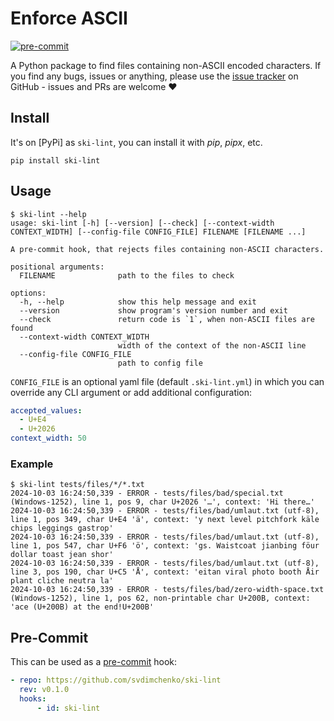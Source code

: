 # Enforce ASCII

<!-- markdownlint-disable MD013 -->

[![pre-commit](https://img.shields.io/badge/pre--commit-enabled-brightgreen?logo=pre-commit&logoColor=white)](https://github.com/pre-commit/pre-commit)

<!-- markdownlint-restore -->

A Python package to find files containing non-ASCII encoded characters.
If you find any bugs, issues or anything, please use the [issue tracker](https://github.com/svdimchenko/ski-lint/issues)
on GitHub - issues and PRs are welcome ❤️

## Install

It's on [PyPi] as `ski-lint`, you can install it with _pip_, _pipx_, etc.

```shell
pip install ski-lint
```

## Usage

```shell
$ ski-lint --help
usage: ski-lint [-h] [--version] [--check] [--context-width CONTEXT_WIDTH] [--config-file CONFIG_FILE] FILENAME [FILENAME ...]

A pre-commit hook, that rejects files containing non-ASCII characters.

positional arguments:
  FILENAME              path to the files to check

options:
  -h, --help            show this help message and exit
  --version             show program's version number and exit
  --check               return code is `1`, when non-ASCII files are found
  --context-width CONTEXT_WIDTH
                        width of the context of the non-ASCII line
  --config-file CONFIG_FILE
                        path to config file
```

`CONFIG_FILE` is an optional yaml file (default `.ski-lint.yml`) in which you can override any CLI argument or add additional configuration:

```yml
accepted_values:
  - U+E4
  - U+2026
context_width: 50
```

### Example

```shell
$ ski-lint tests/files/*/*.txt
2024-10-03 16:24:50,339 - ERROR - tests/files/bad/special.txt (Windows-1252), line 1, pos 9, char U+2026 '…', context: 'Hi there…'
2024-10-03 16:24:50,339 - ERROR - tests/files/bad/umlaut.txt (utf-8), line 1, pos 349, char U+E4 'ä', context: 'y next level pitchfork käle chips leggings gastrop'
2024-10-03 16:24:50,339 - ERROR - tests/files/bad/umlaut.txt (utf-8), line 1, pos 547, char U+F6 'ö', context: 'gs. Waistcoat jianbing föur dollar toast jean shor'
2024-10-03 16:24:50,339 - ERROR - tests/files/bad/umlaut.txt (utf-8), line 3, pos 190, char U+C5 'Å', context: 'eitan viral photo booth Åir plant cliche neutra la'
2024-10-03 16:24:50,339 - ERROR - tests/files/bad/zero-width-space.txt (Windows-1252), line 1, pos 62, non-printable char U+200B, context: 'ace (U+200B) at the end!U+200B'
```

## Pre-Commit

This can be used as a [pre-commit](https://pre-commit.com/) hook:

```yaml
- repo: https://github.com/svdimchenko/ski-lint
  rev: v0.1.0
  hooks:
      - id: ski-lint
```
